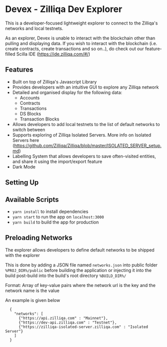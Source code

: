 # Devex - Zilliqa Dev Explorer

This is a developer-focused lightweight explorer to connect to the Zilliqa's networks and local testnets.

As an explorer, Devex is unable to interact with the blockchain other than pulling and displaying data.
If you wish to interact with the blockchain (i.e. create contracts, create transactions and so on..), do check out our feature-filled Scilla IDE (https://ide.zilliqa.com/#/)

Features
---
* Built on top of Zilliqa's Javascript Library
* Provides developers with an intuitive GUI to explore any Zilliqa network
* Detailed and organised display for the following data:
    * Accounts
    * Contracts
    * Transactions
    * DS Blocks
    * Transaction Blocks
* Allows developers to add local testnets to the list of default networks to switch between
* Supports exploring of Zilliqa Isolated Servers. More info on Isolated Servers here (https://github.com/Zilliqa/Zilliqa/blob/master/ISOLATED_SERVER_setup.md)
* Labelling System that allows developers to save often-visited entities, and share it using the import/export feature
* Dark Mode

Setting Up
---

## Available Scripts
* `yarn install` to install dependencies
* `yarn start` to run the app on `localhost:3000`
* `yarn build` to build the app for production

Preloading Networks
---

The explorer allows developers to define default networks to be shipped with the explorer

This is done by adding a JSON file named `networks.json` into public folder `%PROJ_DIR%/public` before building the application
or injecting it into the build post-build into the build's root directory `%BUILD_DIR%/`

Format: Array of key-value pairs where the network url is the key and the network name is the value

An example is given below

```
  {
    "networks": [
      {"https://api.zilliqa.com" : "Mainnet"},
      {"https://dev-api.zilliqa.com" : "Testnet"},
      {"https://zilliqa-isolated-server.zilliqa.com" : "Isolated Server"}
    ]
  }
```
